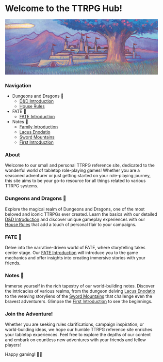 # Welcome to the TTRPG Hub!

![castle and tree banner](assets/banner.png)

### Navigation

- Dungeons and Dragons 🐉
    - [D&D Introduction](dnd/dnd-intro.md)
    - [House Rules](dnd/house-rules.md)
- FATE 🎲
    - [FATE Introduction](fate/fate-intro.md)
- Notes 📝
    - [Family Introduction](notes/family.md)
    - [Lacus Enodatio](notes/lellc.md)
    - [Sword Mountains](notes/sword-mountains.md)
    - [First Introduction](notes/first-intro.md)

### About

Welcome to our small and personal TTRPG reference site, dedicated to the wonderful world of tabletop role-playing games! Whether you are a seasoned adventurer or just getting started on your role-playing journey, this site aims to be your go-to resource for all things related to various TTRPG systems.

### Dungeons and Dragons 🐉

Explore the magical realm of Dungeons and Dragons, one of the most beloved and iconic TTRPGs ever created. Learn the basics with our detailed [D&D Introduction](dnd/dnd-intro.md) and discover unique gameplay experiences with our [House Rules](dnd/house-rules.md) that add a touch of personal flair to your campaigns.

### FATE 🎲

Delve into the narrative-driven world of FATE, where storytelling takes center stage. Our [FATE Introduction](fate/fate-intro.md) will introduce you to the game mechanics and offer insights into creating immersive stories with your friends.

### Notes 📝

Immerse yourself in the rich tapestry of our world-building notes. Discover the intricacies of various realms, from the dungeon delving [Lacus Enodatio](notes/lellc.md) to the weaving storyliens of the [Sword Mountains](notes/sword-mountains.md) that challenge even the bravest adventurers. Glimpse the [First Introduction](notes/first-intro.md) to see the beginnings.

### Join the Adventure!

Whether you are seeking rules clarifications, campaign inspiration, or world-building ideas, we hope our humble TTRPG reference site enriches your tabletop experiences. Feel free to explore the depths of our content and embark on countless new adventures with your friends and fellow players!

Happy gaming! 🎲🌟